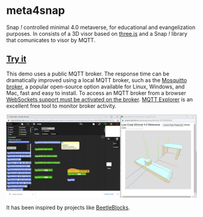 # meta4snap

Snap *!* controlled minimal 4.0 metaverse, for educational and evangelization purposes.
In consists of a 3D visor based on [three.js](https://threejs.org) and a Snap *!* library that comunicates to visor by MQTT.

## [Try it](https://pixavier.github.io/meta4snap)

This demo uses a public MQTT broker. The response time can be dramatically improved using a local MQTT broker, such as the [Mosquitto broker](https://mosquitto.org), a popular open-source option available for Linux, Windows, and Mac, fast and easy to install. To access an MQTT broker from a browser [WebSockets support must be activated on the broker](http://www.steves-internet-guide.com/mqtt-websockets).
[MQTT Explorer](http://mqtt-explorer.com) is an excellent free tool to monitor broker activity.


![View](img/example01.png)

It has been inspired by projects like [BeetleBlocks](http://beetleblocks.com).
